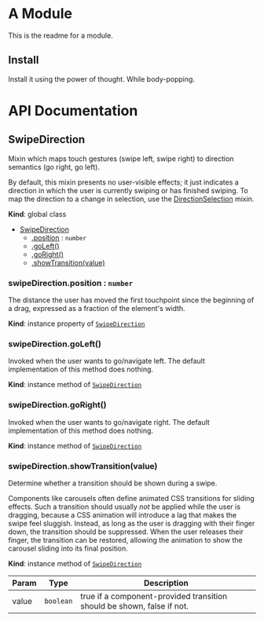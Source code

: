 # A Module
This is the readme for a module.

## Install
Install it using the power of thought. While body-popping.

# API Documentation
<a name="SwipeDirection"></a>
## SwipeDirection
Mixin which maps touch gestures (swipe left, swipe right) to direction
semantics (go right, go left).

By default, this mixin presents no user-visible effects; it just indicates a
direction in which the user is currently swiping or has finished swiping. To
map the direction to a change in selection, use the
[DirectionSelection](DirectionSelection.md) mixin.

  **Kind**: global class

* [SwipeDirection](#SwipeDirection)
    * [.position](#SwipeDirection+position) : <code>number</code>
    * [.goLeft()](#SwipeDirection+goLeft)
    * [.goRight()](#SwipeDirection+goRight)
    * [.showTransition(value)](#SwipeDirection+showTransition)

<a name="SwipeDirection+position"></a>
### swipeDirection.position : <code>number</code>
The distance the user has moved the first touchpoint since the beginning
of a drag, expressed as a fraction of the element's width.

  **Kind**: instance property of <code>[SwipeDirection](#SwipeDirection)</code>
<a name="SwipeDirection+goLeft"></a>
### swipeDirection.goLeft()
Invoked when the user wants to go/navigate left.
The default implementation of this method does nothing.

  **Kind**: instance method of <code>[SwipeDirection](#SwipeDirection)</code>
<a name="SwipeDirection+goRight"></a>
### swipeDirection.goRight()
Invoked when the user wants to go/navigate right.
The default implementation of this method does nothing.

  **Kind**: instance method of <code>[SwipeDirection](#SwipeDirection)</code>
<a name="SwipeDirection+showTransition"></a>
### swipeDirection.showTransition(value)
Determine whether a transition should be shown during a swipe.

Components like carousels often define animated CSS transitions for
sliding effects. Such a transition should usually *not* be applied while
the user is dragging, because a CSS animation will introduce a lag that
makes the swipe feel sluggish. Instead, as long as the user is dragging
with their finger down, the transition should be suppressed. When the
user releases their finger, the transition can be restored, allowing the
animation to show the carousel sliding into its final position.

  **Kind**: instance method of <code>[SwipeDirection](#SwipeDirection)</code>

| Param | Type | Description |
| --- | --- | --- |
| value | <code>boolean</code> | true if a component-provided transition should be shown, false if not. |

